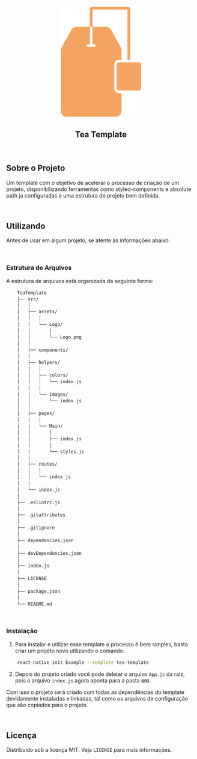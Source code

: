 <p align="center">
    <img height="300px" src="./src/assets/Logotype/Logo.png" alt="Logo">
  <h2 align="center">Tea Template</h3>
</p>

<br />

## Sobre o Projeto

Um template com o objetivo de acelerar o processo de criação de um projeto, disponibilizando ferramentas como styled-components e absolute path ja configuradas e uma estrutura de projeto bem definida.

<br />

## Utilizando

Antes de usar em algum projeto, se atente às informações abaixo:

<br />

### Estrutura de Arquivos

A estrutura de arquivos está organizada da seguinte forma:

```bash
    TeaTemplate
    ├── src/
    │   │
    │   ├── assets/
    │   │   │
    │   │   └── Logo/
    │   │       │
    │   │       └── Logo.png
    │   │
    │   ├── components/
    │   │
    │   ├── helpers/
    │   │   │
    │   │   ├── colors/
    │   │   │   └── index.js
    │   │   │ 
    │   │   └── images/
    │   │       └── index.js
    │   │ 
    │   ├── pages/ 
    │   │   │
    │   │   └── Main/
    │   │       │
    │   │       ├── index.js
    │   │       │
    │   │       └── styles.js
    │   │ 
    │   ├── routes/
    │   │   │
    │   │   └── index.js
    │   │ 
    │   └── index.js
    │
    ├── .eslintrc.js
    │
    ├── .gitattributes
    │
    ├── .gitignore
    │
    ├── dependencies.json
    │
    ├── devDependencies.json
    │
    ├── index.js
    │
    ├── LICENSE
    │
    ├── package.json
    │
    └── README.md
```

<br />

### Instalação

1. Para instalar e utilizar esse template o processo é bem simples, basta criar um projeto novo utilizando o comando:

```sh
    react-native init Example --template tea-template
```

2. Depois do projeto criado você pode deletar o arquivo `App.js` da raiz, pois o arquivo `index.js` agora aponta para a pasta **src**.

Com isso o projeto será criado com todas as dependências do template devidamente instaladas e linkadas, tal como os arquivos de configuração que são copiados para o projeto.

<br />

## Licença

Distribuído sob a licença MIT. Veja `LICENSE` para mais informações.
